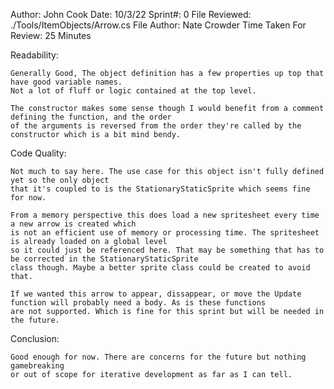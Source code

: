﻿Author: John Cook
Date: 10/3/22
Sprint#: 0
File Reviewed: ./Tools/ItemObjects/Arrow.cs
File Author: Nate Crowder
Time Taken For Review: 25 Minutes

Readability:

	Generally Good, The object definition has a few properties up top that have good variable names.
	Not a lot of fluff or logic contained at the top level.

	The constructor makes some sense though I would benefit from a comment defining the function, and the order
	of the arguments is reversed from the order they're called by the constructor which is a bit mind bendy.


Code Quality:

	Not much to say here. The use case for this object isn't fully defined yet so the only object
	that it's coupled to is the StationaryStaticSprite which seems fine for now.

	From a memory perspective this does load a new spritesheet every time a new arrow is created which
	is not an efficient use of memory or processing time. The spritesheet is already loaded on a global level
	so it could just be referenced here. That may be something that has to be corrected in the StationaryStaticSprite
	class though. Maybe a better sprite class could be created to avoid that.

	If we wanted this arrow to appear, dissappear, or move the Update function will probably need a body. As is these functions
	are not supported. Which is fine for this sprint but will be needed in the future.

Conclusion:

	Good enough for now. There are concerns for the future but nothing gamebreaking
	or out of scope for iterative development as far as I can tell.